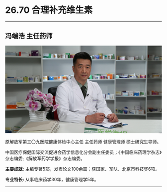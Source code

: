 # 26.70 合理补充维生素

---

## 冯端浩 主任药师

![1685077298952](image/c26_070/1685077298952.png)

原解放军第三〇九医院健康体检中心主任 主任药师 健康管理师 硕士研究生导师。

中国医疗保健国际交流促进会药学信息化分会副主任委员；《中国临床药理学杂志》杂志编委;《解放军药学学报》杂志编委。

**主要成就:** 主编专著5部，发表论文100余篇；获国家、军队、北京市科技奖6项。

**专业特长:** 从事临床药学30年，健康管理学5年。

---
